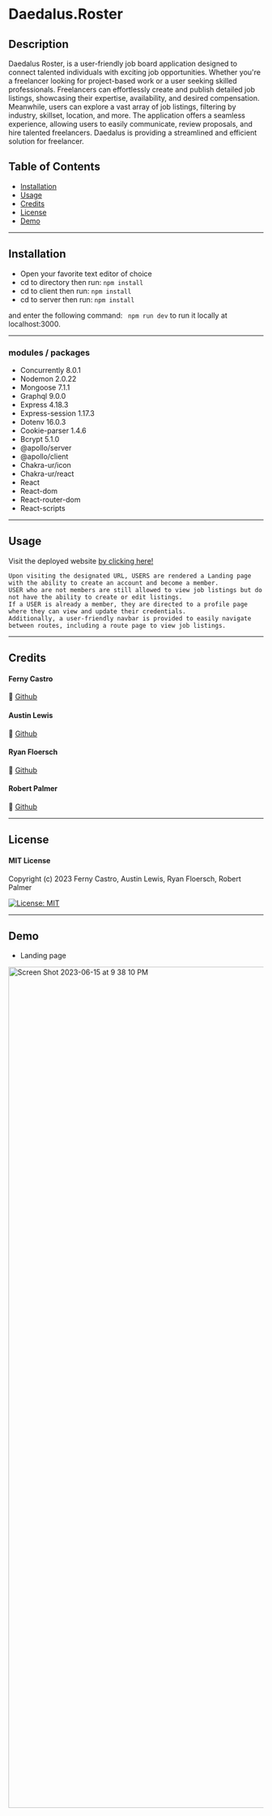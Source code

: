 # Daedalus.Roster

## Description


Daedalus Roster, is a user-friendly job board application designed to connect talented individuals with exciting job opportunities. Whether you're a freelancer looking for project-based work or a user seeking skilled professionals. Freelancers can effortlessly create and publish detailed job listings, showcasing their expertise, availability, and desired compensation. Meanwhile, users can explore a vast array of job listings, filtering by industry, skillset, location, and more. The application offers a seamless experience, allowing users to easily communicate, review proposals, and hire talented freelancers. Daedalus is providing a streamlined and efficient solution for freelancer.

## Table of Contents

- [Installation](#installation)
- [Usage](#usage)
- [Credits](#credits)
- [License](#license)
- [Demo](#demo)

---
## Installation
- Open your favorite text editor of choice
- cd to directory then run: 
`` npm install ``
- cd to client then run:
`` npm install ``
- cd to server then run:
`` npm install ``

and enter the following command:
   `` npm run dev`` to run it locally at localhost:3000.


---
### modules / packages

- Concurrently 8.0.1
- Nodemon 2.0.22
- Mongoose 7.1.1
- Graphql 9.0.0
- Express 4.18.3
- Express-session 1.17.3
- Dotenv 16.0.3
- Cookie-parser  1.4.6
- Bcrypt 5.1.0
- @apollo/server
- @apollo/client
- Chakra-ur/icon
- Chakra-ur/react
- React
- React-dom
- React-router-dom
- React-scripts

---
## Usage

Visit the deployed website [by clicking here!](https://desolate-wave-03544.herokuapp.com/)

``` 
Upon visiting the designated URL, USERS are rendered a Landing page with the ability to create an account and become a member. 
USER who are not members are still allowed to view job listings but do not have the ability to create or edit listings. 
If a USER is already a member, they are directed to a profile page where they can view and update their credentials. 
Additionally, a user-friendly navbar is provided to easily navigate between routes, including a route page to view job listings.
```


---
## Credits

#### Ferny Castro 
🔗 [Github](https://github.com/FernyCastro8)

#### Austin Lewis
🔗 [Github](https://github.com/AustinL96)

#### Ryan Floersch
🔗 [Github](https://github.com/RyanmFloersch)

#### Robert Palmer
🔗 [Github](https://github.com/Palm717)

---
## License

#### MIT License

Copyright (c) 2023 Ferny Castro, Austin Lewis, Ryan Floersch, Robert Palmer

[![License: MIT](https://img.shields.io/badge/License-MIT-yellow.svg)](https://opensource.org/licenses/MIT)


---
## Demo

* Landing page
  
<img width="1657" alt="Screen Shot 2023-06-15 at 9 38 10 PM" src="https://github.com/FernyCastro8/daedalus_roster/assets/124219457/5261546b-08fb-44df-89a0-3668c4e4cc4e">


